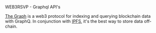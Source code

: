 WEB3RSVP - Graphql API's

[The Graph](https://thegraph.com/en/) is a web3 protocol for indexing and querying blockchain data with GraphQ. In conjunction with [IPFS](https://docs.ipfs.tech/concepts/what-is-ipfs/), it's the best way to store data off-chain.



